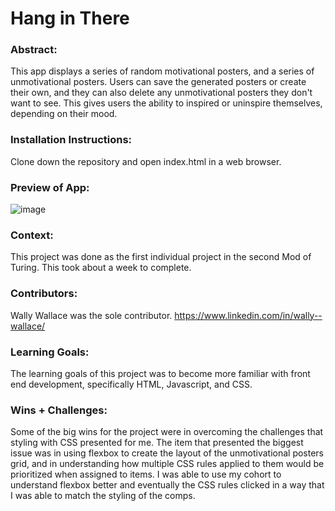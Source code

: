 # Hang in There

### Abstract:

[//]: <> (Briefly describe what you built and its features. What problem is the app solving? How does this application solve that problem?)

This app displays a series of random motivational posters, and a series of unmotivational posters. Users can save the generated posters or create their own, and they can also delete any unmotivational posters they don't want to see. This gives users the ability to inspired or uninspire themselves, depending on their mood.

### Installation Instructions:

[//]: <> (What steps does a person have to take to get your app cloned down and running?)

Clone down the repository and open index.html in a web browser.

### Preview of App:

[//]: <> (Provide ONE gif or screenshot of your application - choose the "coolest" piece of functionality to show off. gifs preferred!)

![image](https://github.com/user-attachments/assets/c05951c5-8d13-4810-afcd-9fbaffd3208e)

### Context:

[//]: <> (Give some context for the project here. How long did you have to work on it? How far into the Turing program are you?)

This project was done as the first individual project in the second Mod of Turing. This took about a week to complete.

### Contributors:

[//]: <> (Who worked on this application? Link to your GitHub. Consider also providing LinkedIn link)

Wally Wallace was the sole contributor.
https://www.linkedin.com/in/wally--wallace/

### Learning Goals:

[//]: <> (What were the learning goals of this project? What tech did you work with?)
The learning goals of this project was to become more familiar with front end development, specifically HTML, Javascript, and CSS.

### Wins + Challenges:

[//]: <> (What are 2-3 wins you have from this project? What were some challenges you faced - and how did you get over them?)
Some of the big wins for the project were in overcoming the challenges that styling with CSS presented for me. The item that presented the biggest issue was in using flexbox to create the layout of the unmotivational posters grid, and in understanding how multiple CSS rules applied to them would be prioritized when assigned to items. I was able to use my cohort to understand flexbox better and eventually the CSS rules clicked in a way that I was able to match the styling of the comps.
